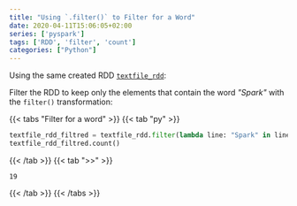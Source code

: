 ```yaml
---
title: "Using `.filter()` to Filter for a Word"
date: 2020-04-11T15:06:05+02:00
series: ['pyspark']
tags: ['RDD', 'filter', 'count']
categories: ["Python"]
---
```


Using the same created RDD [`textfile_rdd`](/posts/python/create-a-rdd-from-file):

Filter the RDD to keep only the elements that contain the word _"Spark"_ with the `filter()` transformation:

{{< tabs "Filter for a word" >}}
{{< tab "py" >}}
```python
textfile_rdd_filtred = textfile_rdd.filter(lambda line: "Spark" in line)
textfile_rdd_filtred.count()

``` 
{{< /tab >}}
{{< tab ">>" >}}
```
19 
```
{{< /tab >}}
{{< /tabs >}}

